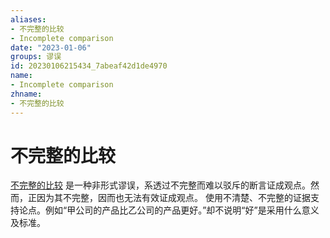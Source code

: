 ```yaml
---
aliases:
- 不完整的比较
- Incomplete comparison
date: "2023-01-06"
groups: 谬误
id: 20230106215434_7abeaf42d1de4970
name:
- Incomplete comparison
zhname:
- 不完整的比较
---
```


# 不完整的比较

[不完整的比较](https://zh.wikipedia.org/wiki/%E4%B8%8D%E5%AE%8C%E6%95%B4%E7%9A%84%E6%AF%94%E8%BC%83) 是一种非形式谬误，系透过不完整而难以驳斥的断言证成观点。然而，正因为其不完整，因而也无法有效证成观点。
使用不清楚、不完整的证据支持论点。例如“甲公司的产品比乙公司的产品更好。”却不说明“好”是采用什么意义及标准。
